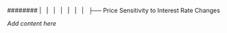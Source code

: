 ######## |   |   |   |   |   |   |   ├── Price Sensitivity to Interest Rate Changes

*Add content here*